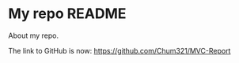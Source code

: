 My repo README
=========================

About my repo.

The link to GitHub is now:
https://github.com/Chum321/MVC-Report
